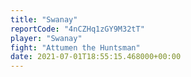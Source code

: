 ```yaml
---
title: "Swanay"
reportCode: "4nCZHq1zGY9M32tT"
player: "Swanay"
fight: "Attumen the Huntsman"
date: 2021-07-01T18:55:15.468000+00:00
---
```

